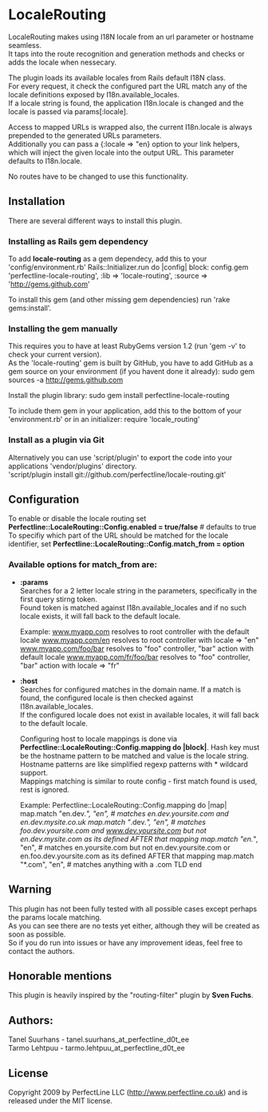 # LocaleRouting

LocaleRouting makes using I18N locale from an url parameter or hostname seamless.  
It taps into the route recognition and generation methods and checks or adds the locale when nessecary.

The plugin loads its available locales from Rails default I18N class.  
For every request, it check the configured part the URL match any of the locale definitions exposed by I18n.available_locales.  
If a locale string is found, the application I18n.locale is changed and the locale is passed via params[:locale].

Access to mapped URLs is wrapped also, the current I18n.locale is always prepended to the generated URLs parameters.  
Additionally you can pass a {:locale => "en} option to your link helpers, which will inject the given locale into the output URL.
This parameter defaults to I18n.locale.

No routes have to be changed to use this functionality.

## Installation

There are several different ways to install this plugin.  

### Installing as Rails gem dependency

To add **locale-routing** as a gem dependecy, add this to your 'config/environment.rb' Rails::Initializer.run do |config| block:
	config.gem 'perfectline-locale-routing', :lib => 'locale-routing', :source => 'http://gems.github.com'

To install this gem (and other missing gem dependencies) run 'rake gems:install'.

### Installing the gem manually

This requires you to have at least RubyGems version 1.2 (run 'gem -v' to check your current version).  
As the 'locale-routing' gem is built by GitHub, you have to add GitHub as a gem source on your environment (if you havent done it already):
	sudo gem sources -a http://gems.github.com

Install the plugin library:
	sudo gem install perfectline-locale-routing

To include them gem in your application, add this to the bottom of your 'environment.rb' or in an initializer:
	require 'locale_routing'
 
### Install as a plugin via Git

Alternatively you can use 'script/plugin' to export the code into your applications 'vendor/plugins' directory.  
	'script/plugin install git://github.com/perfectline/locale-routing.git'

## Configuration

To enable or disable the locale routing set **Perfectline::LocaleRouting::Config.enabled = true/false** # defaults to true
To specifiy which part of the URL should be matched for the locale identifier, set **Perfectline::LocaleRouting::Config.match_from = option**

### Available options for match_from are:
*   **:params**  
    Searches for a 2 letter locale string in the parameters, specifically in the first query stirng token.   
    Found token is matched against I18n.available_locales and if no such locale exists, it will fall back to the default locale.

    Example:
        www.myapp.com resolves to root controller with the default locale
        www.myapp.com/en resolves to root controller with locale => "en"
        www.myapp.com/foo/bar resolves to "foo" controller, "bar" action with default locale
        www.myapp.com/fr/foo/bar resolves to "foo" controller, "bar" action with locale => "fr"

*   **:host**  
    Searches for configured matches in the domain name. If a match is found, the configured locale is then checked against I18n.available_locales.  
    If the configured locale does not exist in available locales, it will fall back to the default locale.

    Configuring host to locale mappings is done via **Perfectline::LocaleRouting::Config.mapping do |block|**.
    Hash key must be the hostname pattern to be matched and value is the locale string.  
    Hostname patterns are like simplified regexp patterns with * wildcard support.  
    Mappings matching is similar to route config - first match found is used, rest is ignored.

    Example:
        Perfectline::LocaleRouting::Config.mapping do |map|
          map.match "en.dev.*", "en", # matches en.dev.yoursite.com and en.dev.mysite.co.uk
          map.match "*.dev.*",  "en", # matches foo.dev.yoursite.com and www.dev.yoursite.com but not en.dev.mysite.com as its defined AFTER that mapping
          map.match "en.*",     "en", # matches en.yoursite.com but not en.dev.yoursite.com or en.foo.dev.yoursite.com as its defined AFTER that mapping
          map.match "*.com",    "en", # matches anything with a .com TLD
        end

## Warning
This plugin has not been fully tested with all possible cases except perhaps the params locale matching.  
As you can see there are no tests yet either, although they will be created as soon as possible.  
So if you do run into issues or have any improvement ideas, feel free to contact the authors.  

## Honorable mentions
This plugin is heavily inspired by the "routing-filter" plugin by **Sven Fuchs**.

## Authors:
Tanel Suurhans - tanel.suurhans_at_perfectline_d0t_ee  
Tarmo Lehtpuu - tarmo.lehtpuu_at_perfectline_d0t_ee

## License
Copyright 2009 by PerfectLine LLC (<http://www.perfectline.co.uk>) and is released under the MIT license.
